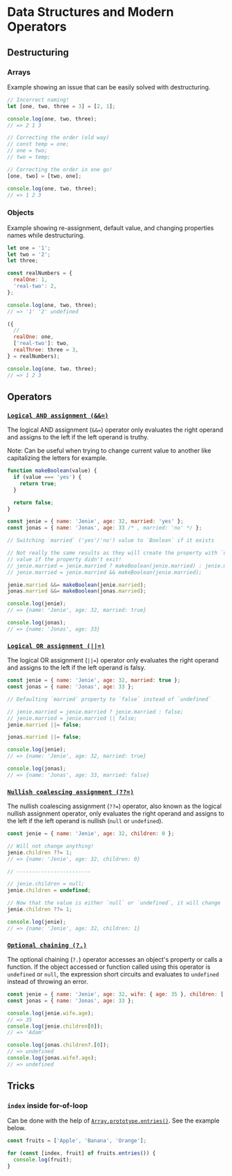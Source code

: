 # Data Structures and Modern Operators

## Destructuring

### Arrays

Example showing an issue that can be easily solved with destructuring.

```js
// Incorrect naming!
let [one, two, three = 3] = [2, 1];

console.log(one, two, three);
// => 2 1 3

// Correcting the order (old way)
// const temp = one;
// one = two;
// two = temp;

// Correcting the order in one go!
[one, two] = [two, one];

console.log(one, two, three);
// => 1 2 3
```

### Objects

Example showing re-assignment, default value, and changing properties names while destructuring.

```js
let one = '1';
let two = '2';
let three;

const realNumbers = {
  realOne: 1,
  'real-two': 2,
};

console.log(one, two, three);
// => '1' '2' undefined

({
  //
  realOne: one,
  ['real-two']: two,
  realThree: three = 3,
} = realNumbers);

console.log(one, two, three);
// => 1 2 3
```

## Operators

### [`Logical AND assignment (&&=)`](https://developer.mozilla.org/en-US/docs/Web/JavaScript/Reference/Operators/Logical_AND_assignment)

The logical AND assignment (`&&=`) operator only evaluates the right operand and assigns to the left if the left operand is truthy.

Note: Can be useful when trying to change current value to another like capitalizing the letters for example.

```js
function makeBoolean(value) {
  if (value === 'yes') {
    return true;
  }

  return false;
}

const jenie = { name: 'Jenie', age: 32, married: 'yes' };
const jonas = { name: 'Jonas', age: 33 /* , married: 'no' */ };

// Switching `married` ('yes'/'no') value to `Boolean` if it exists

// Not really the same results as they will create the property with `undefined`
// value if the property didn't exit!
// jenie.married = jenie.married ? makeBoolean(jenie.married) : jenie.married;
// jenie.married = jenie.married && makeBoolean(jenie.married);

jenie.married &&= makeBoolean(jenie.married);
jonas.married &&= makeBoolean(jonas.married);

console.log(jenie);
// => {name: 'Jenie', age: 32, married: true}

console.log(jonas);
// => {name: 'Jonas', age: 33}
```

### [`Logical OR assignment (||=)`](https://developer.mozilla.org/en-US/docs/Web/JavaScript/Reference/Operators/Logical_OR_assignment)

The logical OR assignment (`||=`) operator only evaluates the right operand and assigns to the left if the left operand is falsy.

```js
const jenie = { name: 'Jenie', age: 32, married: true };
const jonas = { name: 'Jonas', age: 33 };

// Defaulting `married` property to `false` instead of `undefined`

// jenie.married = jenie.married ? jenie.married : false;
// jenie.married = jenie.married || false;
jenie.married ||= false;

jonas.married ||= false;

console.log(jenie);
// => {name: 'Jenie', age: 32, married: true}

console.log(jonas);
// => {name: 'Jonas', age: 33, married: false}
```

### [`Nullish coalescing assignment (??=)`](https://developer.mozilla.org/en-US/docs/Web/JavaScript/Reference/Operators/Nullish_coalescing_assignment)

The nullish coalescing assignment (`??=`) operator, also known as the logical nullish assignment operator, only evaluates the right operand and assigns to the left if the left operand is nullish (`null` or `undefined`).

```js
const jenie = { name: 'Jenie', age: 32, children: 0 };

// Will not change anything!
jenie.children ??= 1;
// => {name: 'Jenie', age: 32, children: 0}

// ------------------------

// jenie.children = null;
jenie.children = undefined;

// Now that the value is either `null` or `undefined`, it will change
jenie.children ??= 1;

console.log(jenie);
// => {name: 'Jenie', age: 32, children: 1}
```

### [`Optional chaining (?.)`](https://developer.mozilla.org/en-US/docs/Web/JavaScript/Reference/Operators/Optional_chaining)

The optional chaining (`?.`) operator accesses an object's property or calls a function. If the object accessed or function called using this operator is `undefined` or `null`, the expression short circuits and evaluates to `undefined` instead of throwing an error.

```js
const jenie = { name: 'Jenie', age: 32, wife: { age: 35 }, children: ['Adam'] };
const jonas = { name: 'Jonas', age: 33 };

console.log(jenie.wife.age);
// => 35
console.log(jenie.children[0]);
// => 'Adam'

console.log(jonas.children?.[0]);
// => undefined
console.log(jonas.wife?.age);
// => undefined
```

## Tricks

### `index` inside for-of-loop

Can be done with the help of [`Array.prototype.entries()`](https://developer.mozilla.org/en-US/docs/Web/JavaScript/Reference/Global_Objects/Array/entries). See the example below.

```js
const fruits = ['Apple', 'Banana', 'Orange'];

for (const [index, fruit] of fruits.entries()) {
  console.log(fruit);
}
```
